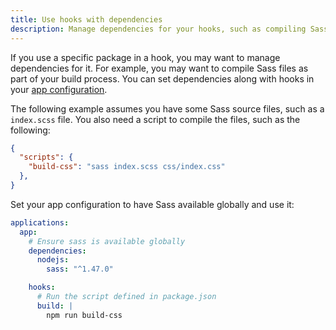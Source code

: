 ```yaml
---
title: Use hooks with dependencies
description: Manage dependencies for your hooks, such as compiling Sass files as part of your build.
---
```


If you use a specific package in a hook, you may want to manage dependencies for it.
For example, you may want to compile Sass files as part of your build process.
You can set dependencies along with hooks in your [app configuration](/create-apps/app-reference/single-runtime-image.md#dependencies).

The following example assumes you have some Sass source files, such as a `index.scss` file.
You also need a script to compile the files, such as the following:

```json {location="package.json"}
{
  "scripts": {
    "build-css": "sass index.scss css/index.css"
  },
}
```

Set your app configuration to have Sass available globally and use it:

```yaml {configFile="app"}
applications:
  app:
    # Ensure sass is available globally
    dependencies:
      nodejs:
        sass: "^1.47.0"

    hooks:
      # Run the script defined in package.json
      build: |
        npm run build-css
```
